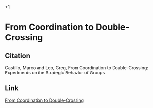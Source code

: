 +1

# From Coordination to Double-Crossing

## Citation 

Castillo, Marco and Leo, Greg, From Coordination to Double-Crossing: Experiments on the Strategic Behavior of Groups 

## Link 

[From Coordination to Double-Crossing](../files/Papers/WP_From_Coordination.pdf)
